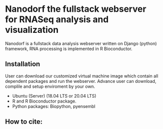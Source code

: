 # Nanodorf the fullstack webserver for RNASeq analysis and visualization
Nanodorf is a fullstack data analysis webserver written on Django (python) framework, RNA processing is implemented in R Bioconductor.

## Installation
User can download our customized virtual machine image which contain all dependent packages and run the webserver.
Advance user can download, complile and setup enviroment by your own. 
- Ubuntu (Server) (18.04 LTS or 20.04 LTS)
- R and R Bioconductor package.
- Python packages: Biopython, pyensembl

## 

## How to cite:




